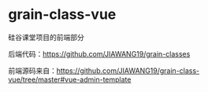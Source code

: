 # grain-class-vue
硅谷课堂项目的前端部分

后端代码：https://github.com/JIAWANG19/grain-classes

前端源码来自：https://github.com/JIAWANG19/grain-class-vue/tree/master#vue-admin-template